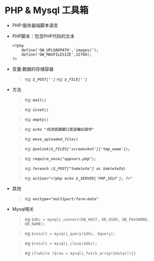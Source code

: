 # PHP & Mysql 工具箱
+ PHP:服务器端脚本语言

+ PHP脚本：包含PHP代码的文本
    ```
    <?php 
        define('GW_UPLOADPATH','images/');
        define('GW_MAXFILESIZE',32768);
    ?>
    ```
+ 变量:数据的存储容器

    >eg: ***`$_POST['']`***
    >eg: ***`$_FILE['']`***

+ 方法
    >eg: ***`mail()`***

    >eg: ***`isset()`***

    >eg: ***`empty()`***

    >eg: ***`echo "向浏览器窗口发送输出指令" `***

    >eg: ***`move_uploaded_file()`***

    >eg: ***`@unlink($_FILES['screenshot']['tmp_name']);`***

    >eg: ***`require_once("appvars.php");`***

    >eg: ***`foreach ($_POST["todelete"] as $deleteId)`***

    >eg: ***`action="<?php echo $_SERVER['PHP_SELF']; ?>" `***

+ 其他

    >eg: ***`enctype="multipart/form-data"`***
    

+ Mysql相关

    >eg `$dbc = mysqli_connect(DB_HOST, DB_USER, DB_PASSWORD, DB_NAME);`

    >eg `$result = mysqli_query($dbc, $query);`

    >eg `$result = mysqli_close($dbc);`
    
    >eg `if(while ($row = mysqli_fetch_array($data))){}`